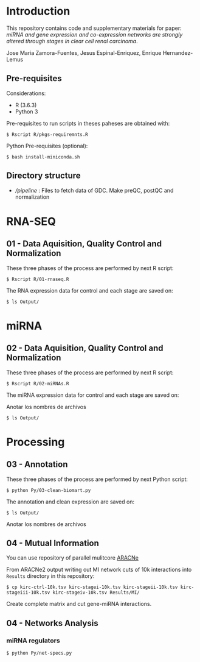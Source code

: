 # Introduction

This repository contains code and supplementary materials for paper: *miRNA and gene expression and co-expression networks are strongly altered through stages in clear cell renal carcinoma*. 

Jose Maria Zamora-Fuentes, Jesus Espinal-Enriquez, Enrique Hernandez-Lemus


## Pre-requisites

Considerations:

- R (3.6.3)
- Python 3

Pre-requisites to run scripts in theses paheses are obtained with:

`$ Rscript R/pkgs-requiremnts.R`

Python Pre-requisites (optional):

`$ bash install-miniconda.sh`


## Directory structure

- */pipeline* : Files to fetch data of GDC. Make preQC, postQC and normalization
<!-- - */Results/DEG* : Output of Differential Expression of genes (DEG)
- */Results/Expression* : Clean Expression Matrix (Genes x Samples)
- */Results/MI* : 10000 biggest Mutual Information pairs of genes
- */Extras* : Data, Plots and Utils for this paper.
 -->


# RNA-SEQ

## 01 - Data Aquisition, Quality Control  and Normalization

These three phases of the process are performed by next R script:

`$ Rscript R/01-rnaseq.R`

The RNA expression data for control and each stage are saved on:

`$ ls Output/`


#  miRNA

## 02 - Data Aquisition, Quality Control  and Normalization

These three phases of the process are performed by next R script:

`$ Rscript R/02-miRNAs.R`

The miRNA expression data for control and each stage are saved on:

Anotar los nombres de archivos

`$ ls Output/`


#  Processing

## 03 - Annotation

These three phases of the process are performed by next Python script:

`$ python Py/03-clean-biomart.py`

The annotation and clean expression are saved on:

`$ ls Output/`

Anotar los nombres de archivos



## 04 - Mutual Information

You can use repository of parallel mulitcore [ARACNe](https://github.com/CSB-IG/ARACNE-multicore)

From ARACNe2 output writing out MI network cuts of 10k interactions into `Results`  directory in this repository:

`$ cp kirc-ctrl-10k.tsv kirc-stagei-10k.tsv kirc-stageii-10k.tsv kirc-stageiii-10k.tsv kirc-stageiv-10k.tsv Results/MI/`

Create complete matrix and cut gene-miRNA interactions.



## 04 - Networks Analysis 

### miRNA regulators

`$ python Py/net-specs.py`




<!-- 
## 03 - Differential Expression (DEG)

Script to write out DEG in a *tsv* file:

`$ Rscript DEG.R`

Output for each stage is saved on:

`$ ls Results/DEG/`

This output contains volcano plot in html format.



## 04 - Networks Analysis by MI cut off interaction

We realized a network analysis and biological process cutting MI interactions in 100, 1K, 10K, 100K, 1M.

Pipeline to this analysis is done by:

`$ bash scripts/make-cuts.sh`

Steps are executed in the following order:

1. Intersections and diferences networks are saved on:

`$ ls Results/cuts-mi/100/intersections/*`

i.e., for cut off of 100 interactions in MI.

2. Heatmaps of intersections and diferences are saved on:

`$ ls Plot/heat-interacciones-100.png`

i.e., for cut off of 100 interactions in MI.

3. Venn diagrams of interactions between experimental groups are saved on:

`$ ls Plot/venn-100.png`

i.e., for cut off of 100 interactions in MI.

4. Calculation of enrichment for all groups are saved on:

`$ Results/cuts-mi/100/inter-all-groups-100.go.txt`

where last column is the component id asociated to its rows of genes enrichment.

And the file with genes asociated to its component is saved on:

`$ Results/cuts-mi/100/inter-all-groups-100.comp.txt`

5. The same notation was used to enrichment of only stages. We have those files saved on:

`$ Results/cuts-mi/100/inter-only-stages-100.go.txt`
`$ Results/cuts-mi/100/inter-only-stages-100.comp.txt`



## 05 - DEG Contrast analysis

To get genes (PLG and SLC) underexpressed in all DEG contrast:

`$ Rscript  R/contrasts-deseq.R`


## 06 - Plot Genes Under and Over expressed

In Rstudio you can use 

`$ Rscript  R/gene-boxplot.R`

## 07 - Enrichment by communities

We only enriched 1M networks with:

python Py/community-GO.py Results/cuts-mi/1M/inter-all-groups-1M.tsv -->




